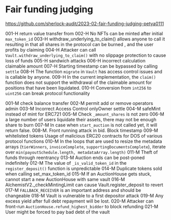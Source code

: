 # Fair funding judging
https://github.com/sherlock-audit/2023-02-fair-funding-judging-petya0111 

001-H return value transfer from 
002-H No NFTs can be minted after initial `max_token_id`
003-H withdraw_underlying_to_claim() allows anyone to call it resulting in  that  all shares in the protocol  can be burned , and the user profits by claiming
004-H Attacker can call `Vault.withdraw_underlying_to_claim()` with no slippage protection to cause loss of funds
005-H sandwich attacks
006-H incorrect calculation claimable amount
007-H Starting timestamp can be bypassed by calling `settle`
008-H The function `migrate` in `Vault` has access control issues and is callable by anyone. 
009-H  In the current implementation, the `claim()` function does not support the withdrawal of the claimable amount for positions that have been liquidated. 
010-H Conversion from `int256` to `uint256` can break protocol functionality



001-M check balance transfer
002-M permit add or remove operators admin
003-M Incorrect Access Control onlyOwner settle
004-М safeMint instead of mint for ERC721
005-M Check `_amount_shares` is not zero
006-M a large number of users liquidate their assets, there may not be enough share to burn
007-M In case when `start_auction` is not called yet, it will return false.
008-M. Front running attack in bid. Block timestamp
009-M whitelisted tokens Usage of malicious ERC20 contracts for DOS of various protocol functions
010-М In the loops that are used to resize the metadata arrays (`tierWinners`, `invoiceComplete`, `supportingDocumentsComplete`), iterate over `min(payoutSchedule.length, metadataArray.length)`
 011-M Theft of funds through reentrancy
013-M Auction ends can be post-poned indefinitely
012-M The value of `_is_valid_token_id` in the `register_deposit()` function is unpredictable
014-M Duplicate tokens sold when calling set_max_token_id
015-M If an AuctionHouse gets stuck, cannot start a new AuctionHouse with same vault
016-M AlchemistV2._checkMintingLimit can cause Vault.register_deposit to revert
017-M `FALLBACK_RECEIVER` is an important address and should be changeable
018-M Vault is vulnerable to a first depositor attack
019-M Any excess yield after full debt repayment will be lost.
020-M Attacker can front-run `AuctionHouse.refund_highest_bidder` to block refunding
021-M User might be forced to pay bad debt of the vault

